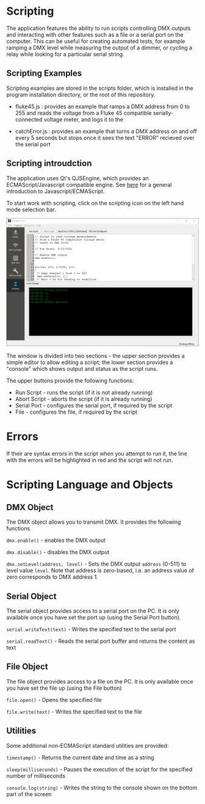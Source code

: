 # Scripting

The application features the ability to run scripts controlling DMX outputs and interacting with other features such as a file or a serial port on the computer. This can be useful for creating automated tests, for example ramping a DMX level while measuring the output of a dimmer, or cycling a relay while looking for a particular serial string.

## Scripting Examples

Scripting examples are stored in the scripts folder, which is installed in the program installation directory, or the root of this repository.

- fluke45.js : provides an example that ramps a DMX address from 0 to 255 and reads the voltage from a Fluke 45 compatible serially-connected voltage meter, and logs it to the 

- catchError.js : provides an example that turns a DMX address on and off every 5 seconds but stops once it sees the text "ERROR" recieved over the serial port

## Scripting introudction

The application uses Qt's QJSEngine, which provides an ECMAScript/Javascript compatible engine. See [here](https://developer.mozilla.org/en-US/docs/Web/JavaScript/Guide/Introduction) for a general introduction to Javascript/ECMAScript.

To start work with scripting, click on the scripting icon on the left hand mode selection bar.

![Scripting Screenshot](./scripting.png)

The window is divided into two sections - the upper section provides a simple editor to allow editing a script; the lower section provides a "console" which shows output and status as the script runs.

The upper buttons provide the following functions:
- Run Script - runs the script (if it is not already running)
- Abort Script - aborts the script (if it is already running)
- Serial Port - configures the serial port, if required by the script
- File - configures the file, if required by the script

# Errors
If their are syntax errors in the script when you attempt to run it, the line with the errors will be highlighted in red and the script will not run.

# Scripting Language and Objects

## DMX Object
The DMX object allows you to transmit DMX. It provides the following functions

`dmx.enable()` - enables the DMX output

`dmx.disable()` - disables the DMX output

`dmx.setLevel(address, level)` - Sets the DMX output `address` (0-511) to level value `level`. Note that address is zero-based, i.e. an address value of zero corresponds to DMX address 1.

## Serial Object
The serial object provides access to a serial port on the PC. It is only available once you have set the port up (using the Serial Port button).

`serial.writeText(text)` - Writes the specified text to the serial port

`serial.readText()` - Reads the serial port buffer and returns the content as text

## File Object
The file object provides access to a file on the PC. It is only available once you have set the file up (using the File button)

`file.open()` - Opens the specified file

`file.write(text)` - Writes the specified text to the file

## Utilities
Some additional non-ECMAScript standard utilities are provided:

`timestamp()` - Returns the current date and time as a string

`sleep(milliseconds)` - Pauses the execution of the script for the specified number of milliseconds

`console.log(string)` - Writes the string to the console shown on the bottom part of the screen